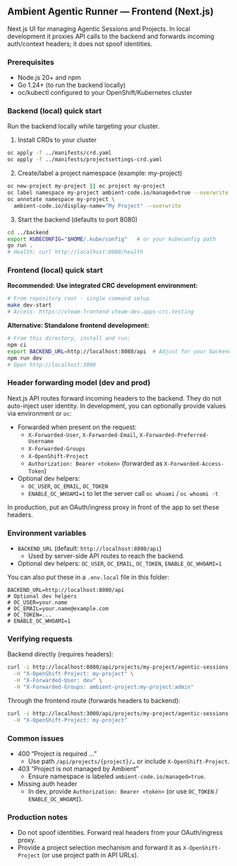 ## Ambient Agentic Runner — Frontend (Next.js)

Next.js UI for managing Agentic Sessions and Projects. In local development it proxies API calls to the backend and forwards incoming auth/context headers; it does not spoof identities.

### Prerequisites
- Node.js 20+ and npm
- Go 1.24+ (to run the backend locally)
- oc/kubectl configured to your OpenShift/Kubernetes cluster

### Backend (local) quick start
Run the backend locally while targeting your cluster.

1) Install CRDs to your cluster
```bash
oc apply -f ../manifests/crd.yaml
oc apply -f ../manifests/projectsettings-crd.yaml
```

2) Create/label a project namespace (example: my-project)
```bash
oc new-project my-project || oc project my-project
oc label namespace my-project ambient-code.io/managed=true --overwrite
oc annotate namespace my-project \
  ambient-code.io/display-name="My Project" --overwrite
```

3) Start the backend (defaults to port 8080)
```bash
cd ../backend
export KUBECONFIG="$HOME/.kube/config"   # or your kubeconfig path
go run .
# Health: curl http://localhost:8080/health
```

### Frontend (local) quick start

**Recommended: Use integrated CRC development environment:**
```bash
# From repository root - single command setup
make dev-start
# Access: https://vteam-frontend-vteam-dev.apps-crc.testing
```

**Alternative: Standalone frontend development:**
```bash
# From this directory, install and run:
npm ci
export BACKEND_URL=http://localhost:8080/api  # Adjust for your backend
npm run dev
# Open http://localhost:3000
```

### Header forwarding model (dev and prod)
Next.js API routes forward incoming headers to the backend. They do not auto-inject user identity. In development, you can optionally provide values via environment or `oc`:

- Forwarded when present on the request:
  - `X-Forwarded-User`, `X-Forwarded-Email`, `X-Forwarded-Preferred-Username`
  - `X-Forwarded-Groups`
  - `X-OpenShift-Project`
  - `Authorization: Bearer <token>` (forwarded as `X-Forwarded-Access-Token`)
- Optional dev helpers:
  - `OC_USER`, `OC_EMAIL`, `OC_TOKEN`
  - `ENABLE_OC_WHOAMI=1` to let the server call `oc whoami` / `oc whoami -t`

In production, put an OAuth/ingress proxy in front of the app to set these headers.

### Environment variables
- `BACKEND_URL` (default: `http://localhost:8080/api`)
  - Used by server-side API routes to reach the backend.
- Optional dev helpers: `OC_USER`, `OC_EMAIL`, `OC_TOKEN`, `ENABLE_OC_WHOAMI=1`

You can also put these in a `.env.local` file in this folder:
```
BACKEND_URL=http://localhost:8080/api
# Optional dev helpers
# OC_USER=your.name
# OC_EMAIL=your.name@example.com
# OC_TOKEN=...
# ENABLE_OC_WHOAMI=1
```

### Verifying requests
Backend directly (requires headers):
```bash
curl -i http://localhost:8080/api/projects/my-project/agentic-sessions \
  -H "X-OpenShift-Project: my-project" \
  -H "X-Forwarded-User: dev" \
  -H "X-Forwarded-Groups: ambient-project:my-project:admin"
```

Through the frontend route (forwards headers to backend):
```bash
curl -i http://localhost:3000/api/projects/my-project/agentic-sessions \
  -H "X-OpenShift-Project: my-project"
```

### Common issues
- 400 “Project is required …”
  - Use path `/api/projects/{project}/…` or include `X-OpenShift-Project`.
- 403 “Project is not managed by Ambient”
  - Ensure namespace is labeled `ambient-code.io/managed=true`.
- Missing auth header
  - In dev, provide `Authorization: Bearer <token>` (or use `OC_TOKEN` / `ENABLE_OC_WHOAMI`).

### Production notes
- Do not spoof identities. Forward real headers from your OAuth/ingress proxy.
- Provide a project selection mechanism and forward it as `X-OpenShift-Project` (or use project path in API URLs).

